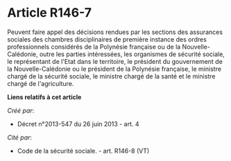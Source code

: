 # Article R146-7

Peuvent  faire appel des décisions rendues par les sections des assurances  sociales des chambres disciplinaires de première
instance des ordres  professionnels considérés de la Polynésie française ou de la  Nouvelle-Calédonie, outre les parties
intéressées, les organismes de  sécurité sociale, le représentant de l'Etat dans le territoire, le  président du gouvernement
de la Nouvelle-Calédonie ou le président de la  Polynésie française, le ministre chargé de la sécurité sociale, le  ministre
chargé de la santé et le ministre chargé de l'agriculture.

**Liens relatifs à cet article**

_Créé par_:

  - Décret n°2013-547 du 26 juin 2013 - art. 4

_Cité par_:

  - Code de la sécurité sociale. - art. R146-8 (VT)
